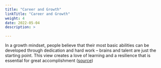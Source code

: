 ```yaml
---
title: "Career and Growth"
linkTitle: "Career and Growth"
weight: 4
date: 2022-05-04
description: >
  
---
```

<center> 

</center>

In a growth mindset, people believe that their most basic abilities can be developed through dedication and hard work – brains and talent are just the starting point. This view creates a love of learning and a resilience that is essential for great accomplishment ([source](https://www.renaissance.com/edword/growth-mindset/))